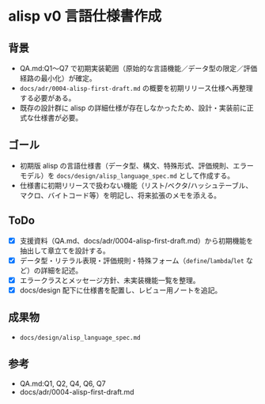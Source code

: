 # alisp v0 言語仕様書作成

## 背景
- QA.md:Q1〜Q7 で初期実装範囲（原始的な言語機能／データ型の限定／評価経路の最小化）が確定。
- `docs/adr/0004-alisp-first-draft.md` の概要を初期リリース仕様へ再整理する必要がある。
- 既存の設計群に alisp の詳細仕様が存在しなかったため、設計・実装前に正式な仕様書が必要。

## ゴール
- 初期版 alisp の言語仕様書（データ型、構文、特殊形式、評価規則、エラーモデル）を `docs/design/alisp_language_spec.md` として作成する。
- 仕様書に初期リリースで扱わない機能（リスト/ベクタ/ハッシュテーブル、マクロ、バイトコード等）を明記し、将来拡張のメモを添える。

## ToDo
- [x] 支援資料（QA.md、docs/adr/0004-alisp-first-draft.md）から初期機能を抽出して章立てを設計する。
- [x] データ型・リテラル表現・評価規則・特殊フォーム（`define`/`lambda`/`let` など）の詳細を記述。
- [x] エラークラスとメッセージ方針、未実装機能一覧を整理。
- [x] docs/design 配下に仕様書を配置し、レビュー用ノートを追記。

## 成果物
- `docs/design/alisp_language_spec.md`

## 参考
- QA.md:Q1, Q2, Q4, Q6, Q7
- docs/adr/0004-alisp-first-draft.md
